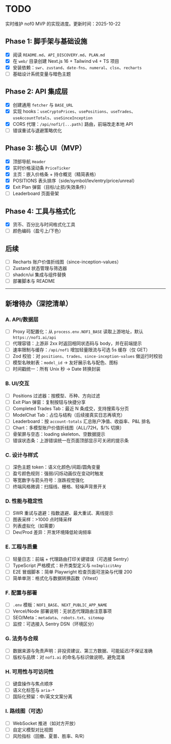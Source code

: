 # TODO

实时维护 nof0 MVP 的实现进度。更新时间：2025-10-22

## Phase 1: 脚手架与基础设施
- [x] 阅读 `README.md`、`API_DISCOVERY.md`、`PLAN.md`
- [x] 在 `web/` 目录创建 Next.js 16 + Tailwind v4 + TS 项目
- [x] 安装依赖：`swr`、`zustand`、`date-fns`、`numeral`、`clsx`、`recharts`
- [ ] 基础设计系统变量与暗色主题

## Phase 2: API 集成层
- [x] 创建通用 `fetcher` 与 `BASE_URL`
- [x] 实现 hooks：`useCryptoPrices`、`usePositions`、`useTrades`、`useAccountTotals`、`useSinceInception`
- [x] CORS 代理：`/api/nof1/[...path]` 路由，前端改走本地 API
- [ ] 错误重试与退避策略优化

## Phase 3: 核心 UI（MVP）
- [x] 顶部导航 `Header`
- [x] 实时价格滚动条 `PriceTicker`
- [x] 主页：嵌入价格条 + 持仓概览（精简表格）
 - [x] POSITIONS 表头排序（side/symbol/lev/entry/price/unreal）
 - [x] Exit Plan 弹窗（目标/止损/失效条件）
 - [ ] Leaderboard 页面骨架

## Phase 4: 工具与格式化
- [x] 货币、百分比与时间格式化工具
- [ ] 颜色编码（盈亏上/下色）

## 后续
- [ ] Recharts 账户价值折线图（since-inception-values）
- [ ] Zustand 状态管理与筛选器
- [ ] shadcn/ui 集成与组件替换
- [ ] 部署脚本与 README

---

## 新增待办（深挖清单）

### A. API/数据层
- [ ] Proxy 可配置化：从 `process.env.NOF1_BASE` 读取上游地址，默认 `https://nof1.ai/api`
- [ ] 代理容错：上游非 2xx 时返回相同状态码与 body，并在前端提示
- [ ] 速率限制与缓存：`/api/nof1` 增加轻量限流与可选 5s 缓存（仅 GET）
- [ ] Zod 校验：对 `positions`、`trades`、`since-inception-values` 做运行时校验
- [ ] 模型名映射表：`model_id` → 友好展示名与配色、图标
- [ ] 时间戳统一：所有 Unix 秒 → Date 转换封装

### B. UI/交互
- [ ] Positions 过滤器：按模型、币种、方向过滤
- [ ] Exit Plan 弹窗：复制按钮与快捷分享
- [ ] Completed Trades Tab：最近 N 条成交，支持搜索与分页
- [ ] ModelChat Tab：占位与结构（后续接真实日志再填充）
- [ ] Leaderboard：按 `account-totals` 汇总账户净值、收益率、P&L 排名
- [ ] Chart：多模型账户价值折线图（ALL/72H，$/% 切换）
- [ ] 骨架屏与空态：loading skeleton、空数据提示
- [ ] 错误状态条：上游错误统一在页面顶部显示可关闭的提示条

### C. 设计与样式
- [ ] 深色主题 token：语义化颜色/间距/圆角变量
- [ ] 盈亏颜色规则：强弱/闪烁动画仅在变动时触发
- [ ] 等宽数字与箭头符号：涨跌视觉强化
- [ ] 终端风格微调：扫描线、栅格、轻噪声背景开关

### D. 性能与稳定性
- [ ] SWR 重试与退避：指数退避、最大重试、离线提示
- [ ] 图表采样：>1000 点时降采样
- [ ] 列表虚拟化（如需要）
- [ ] Dev/Prod 差异：开发环境降低轮询频率

### E. 工程与质量
- [ ] 轻量日志：前端 + 代理路由打印关键错误（可选接 Sentry）
- [ ] TypeScript 严格模式：补齐类型定义与 `noImplicitAny`
- [ ] E2E 冒烟脚本：简单 Playwright 检查页面可渲染与代理 200
- [ ] 简单单测：格式化与数据转换函数（Vitest）

### F. 配置与部署
- [ ] `.env` 模板：`NOF1_BASE`、`NEXT_PUBLIC_APP_NAME`
- [ ] Vercel/Node 部署说明：无状态代理路由注意事项
- [ ] SEO/Meta：`metadata`、`robots.txt`、`sitemap`
- [ ] 监控：可选接入 Sentry DSN（环境区分）

### G. 法务与合规
- [ ] 数据来源与免责声明：非投资建议、第三方数据、可能延迟/不保证准确
- [ ] 版权与品牌：对 `nof1.ai` 的命名与标识做说明，避免混淆

### H. 可用性与可访问性
- [ ] 键盘操作与焦点顺序
- [ ] 语义化标签与 `aria-*`
- [ ] 国际化预留：中/英文文案分离

### I. 路线图（可选）
- [ ] WebSocket 推进（如对方开放）
- [ ] 自定义模型对比视图
- [ ] 风险指标（回撤、夏普、胜率、R/R）
